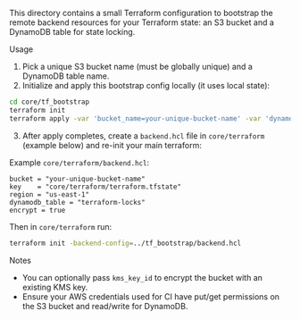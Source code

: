 This directory contains a small Terraform configuration to bootstrap the remote backend resources for your Terraform state: an S3 bucket and a DynamoDB table for state locking.

Usage

1. Pick a unique S3 bucket name (must be globally unique) and a DynamoDB table name.
2. Initialize and apply this bootstrap config locally (it uses local state):

```bash
cd core/tf_bootstrap
terraform init
terraform apply -var 'bucket_name=your-unique-bucket-name' -var 'dynamodb_table_name=terraform-locks' -var 'region=us-east-1'
```

3. After apply completes, create a `backend.hcl` file in `core/terraform` (example below) and re-init your main terraform:

Example `core/terraform/backend.hcl`:

```hcl
bucket = "your-unique-bucket-name"
key    = "core/terraform/terraform.tfstate"
region = "us-east-1"
dynamodb_table = "terraform-locks"
encrypt = true
```

Then in `core/terraform` run:

```bash
terraform init -backend-config=../tf_bootstrap/backend.hcl
```

Notes

- You can optionally pass `kms_key_id` to encrypt the bucket with an existing KMS key.
- Ensure your AWS credentials used for CI have put/get permissions on the S3 bucket and read/write for DynamoDB. 